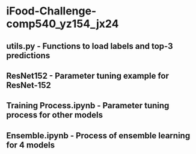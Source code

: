 # iFood-Challenge-comp540_yz154_jx24
## utils.py - Functions to load labels and top-3 predictions
## ResNet152 - Parameter tuning example for ResNet-152
## Training Process.ipynb - Parameter tuning process for other models
## Ensemble.ipynb - Process of ensemble learning for 4 models
